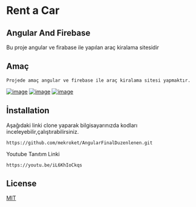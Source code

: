 # Rent a Car
## Angular And Firebase
Bu proje angular ve firabase ile yapılan araç kiralama sitesidir

## Amaç
```
Projede amaç angular ve firebase ile araç kiralama sitesi yapmaktır.
```
[![image](https://www.linkpicture.com/q/Ekran-goruntusu-2022-01-07-125923_1.png)](https://www.linkpicture.com/view.php?img=LPic61d9ad5c305c21331580349)
[![image](https://www.linkpicture.com/q/Ekran-goruntusu-2022-01-07-125704.png)](https://www.linkpicture.com/view.php?img=LPic61d9ac9d8fac51349139533)
[![image](https://www.linkpicture.com/q/Ekran-goruntusu-2022-01-07-125849.png)](https://www.linkpicture.com/view.php?img=LPic61d9ace5c94f71026354222)

## İnstallation
Aşağıdaki linki clone yaparak bilgisayarınızda kodları inceleyebilir,çalıştırabilirsiniz.
```
https://github.com/mekroket/AngularFinalDuzenlenen.git
```
Youtube Tanıtım Linki
```
https://youtu.be/iL6KhIoCkqs
```


## License

[MIT](https://choosealicense.com/licenses/mit/)


